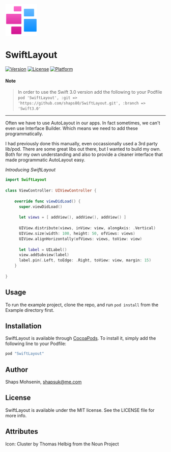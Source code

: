 <img src="assets/logo.png" width="100">

# SwiftLayout

[![Version](https://img.shields.io/cocoapods/v/SwiftLayout.svg?style=flat)](http://cocoapods.org/pods/SwiftLayout)
[![License](https://img.shields.io/cocoapods/l/SwiftLayout.svg?style=flat)](http://cocoapods.org/pods/SwiftLayout)
[![Platform](https://img.shields.io/cocoapods/p/SwiftLayout.svg?style=flat)](http://cocoapods.org/pods/SwiftLayout)

#### Note
> In order to use the Swift 3.0 version add the following to your Podfile
> `pod 'SwiftLayout', :git => 'https://github.com/shaps80/SwiftLayout.git', :branch => 'Swift3.0'`

--- 

Often we have to use AutoLayout in our apps. In fact sometimes, we can't even use Interface Builder. Which means we need to add these programmatically.

I had previously done this manually, even occassionally used a 3rd party lib/pod. There are some great libs out there, but I wanted to build my own. Both for my own understanding and also to provide a cleaner interface that made programmatic AutoLayout easy.

_Introducing SwiftLayout_

```swift
import SwiftLayout

class ViewController: UIViewController {

    override func viewDidLoad() {
      super.viewDidLoad()
      
      let views = [ addView(), addView(), addView() ]

      UIView.distribute(views, inView: view, alongAxis: .Vertical)
      UIView.size(width: 100, height: 50, ofViews: views)
      UIView.alignHorizontally(ofViews: views, toView: view)

      let label = UILabel()
      view.addSubview(label)
      label.pin(.Left, toEdge: .Right, toView: view, margin: 15)
    }
  
}
```

## Usage

To run the example project, clone the repo, and run `pod install` from the Example directory first.

## Installation

SwiftLayout is available through [CocoaPods](http://cocoapods.org). To install
it, simply add the following line to your Podfile:

```ruby
pod "SwiftLayout"
```

## Author

Shaps Mohsenin, shapsuk@me.com

## License

SwiftLayout is available under the MIT license. See the LICENSE file for more info.


## Attributes

Icon: Cluster by Thomas Helbig from the Noun Project
